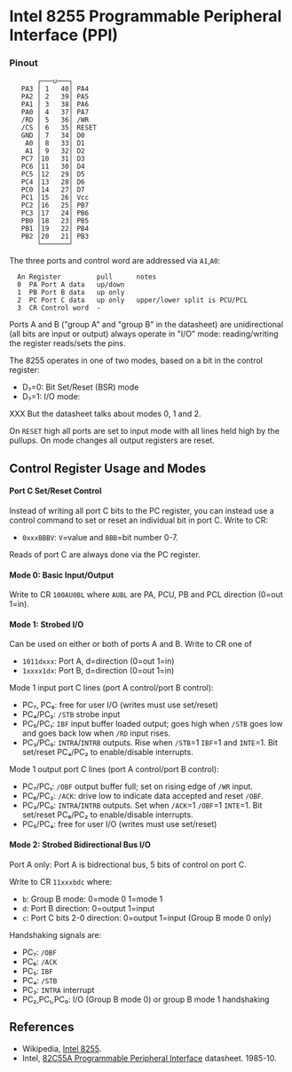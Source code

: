 Intel 8255 Programmable Peripheral Interface (PPI)
==================================================

### Pinout

           ┌───∪───┐
       PA3 │ 1   40│ PA4
       PA2 │ 2   39│ PA5
       PA1 │ 3   38│ PA6
       PA0 │ 4   37│ PA7
       /RD │ 5   36│ /WR
       /CS │ 6   35│ RESET
       GND │ 7   34│ D0
        A0 │ 8   33│ D1
        A1 │ 9   32│ D2
       PC7 │10   31│ D3
       PC6 │11   30│ D4
       PC5 │12   29│ D5
       PC4 │13   28│ D6
       PC0 │14   27│ D7
       PC1 │15   26│ Vcc
       PC2 │16   25│ PB7
       PC3 │17   24│ PB6
       PB0 │18   23│ PB5
       PB1 │19   22│ PB4
       PB2 │20   21│ PB3
           └───────┘

The three ports and control word are addressed via `A1`,`A0`:

      An Register         pull      notes
      0  PA Port A data   up/down
      1  PB Port B data   up only
      2  PC Port C data   up only   upper/lower split is PCU/PCL
      3  CR Control word  -

Ports A and B ("group A" and "group B" in the datasheet) are unidirectional
(all bits are input or output) always operate in "I/O" mode:
reading/writing the register reads/sets the pins.

The 8255 operates in one of two modes, based on a bit in the control register:
- D₇=0: Bit Set/Reset (BSR) mode
- D₇=1: I/O mode:

XXX But the datasheet talks about modes 0, 1 and 2.

On `RESET` high all ports are set to input mode with all lines held high by
the pullups. On mode changes all output registers are reset.

Control Register Usage and Modes
--------------------------------

#### Port C Set/Reset Control

Instead of writing all port C bits to the PC register, you can instead use
a control command to set or reset an individual bit in port C. Write to CR:
- `0xxxBBBV`: `V`=value and `BBB`=bit number 0-7.

Reads of port C are always done via the PC register.

#### Mode 0: Basic Input/Output

Write to CR `100AU0BL` where `AUBL` are PA, PCU, PB and PCL direction
(0=out 1=in).

#### Mode 1: Strobed I/O

Can be used on either or both of ports A and B. Write to CR one of
- `1011dxxx`: Port A, d=direction (0=out 1=in)
- `1xxxx1dx`: Port B, d=direction (0=out 1=in)

Mode 1 input port C lines (port A control/port B control):
- PC₇, PC₆: free for user I/O (writes must use set/reset)
- PC₄/PC₂: `/STB` strobe input
- PC₅/PC₁: `IBF` input buffer loaded output; goes high when `/STB` goes low
  and goes back low when `/RD` input rises.
- PC₃/PC₀: `INTRA`/`INTRB` outputs. Rise when `/STB`=1 `IBF`=1 and
  `INTE`=1. Bit set/reset PC₄/PC₂ to enable/disable interrupts.

Mode 1 output port C lines (port A control/port B control):
- PC₇/PC₁: `/OBF` output buffer full; set on rising edge of `/WR` input.
- PC₆/PC₂: `/ACK`: drive low to indicate data accepted and reset `/OBF`.
- PC₃/PC₀: `INTRA`/`INTRB` outputs. Set when `/ACK`=1 `/OBF`=1 `INTE`=1.
  Bit set/reset PC₆/PC₂ to enable/disable interrupts.
- PC₅/PC₄: free for user I/O (writes must use set/reset)

#### Mode 2: Strobed Bidirectional Bus I/O

Port A only: Port A is bidrectional bus, 5 bits of control on port C.

Write to CR `11xxxbdc` where:
- `b`: Group B mode: 0=mode 0 1=mode 1
- `d`: Port B direction: 0=output 1=input
- `c`: Port C bits 2-0 direction: 0=output 1=input (Group B mode 0 only)

Handshaking signals are:
- PC₇: `/OBF`
- PC₆: `/ACK`
- PC₅: `IBF`
- PC₄: `/STB`
- PC₃: `INTRA` interrupt
- PC₂,PC₁,PC₀: I/O (Group B mode 0) or group B mode 1 handshaking


References
----------

- Wikipedia, [Intel 8255][wp].
- Intel, [82C55A Programmable Peripheral Interface][82c55a] datasheet. 1985-10.



<!-------------------------------------------------------------------->
[82c55a]: https://web.archive.org/web/20130611205002/https://download.intel.com/design/archives/periphrl/docs/23125604.pdf
[wp]: https://en.wikipedia.org/wiki/Intel_8255
